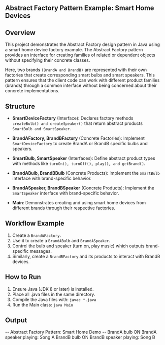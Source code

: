 ## Abstract Factory Pattern Example: Smart Home Devices

## Overview
This project demonstrates the Abstract Factory design pattern in Java using a smart home device factory example. The Abstract Factory pattern provides an interface for creating families of related or dependent objects without specifying their concrete classes.

Here, two brands `(BrandA and BrandB)` are represented with their own factories that create corresponding smart bulbs and smart speakers. This pattern ensures that the client code can work with different product families (brands) through a common interface without being concerned about their concrete implementations.

## Structure
- **SmartDeviceFactory** (Interface):
Declares factory methods `createBulb() and createSpeaker()` that return abstract products `SmartBulb and SmartSpeaker`.

- **BrandAFactory, BrandBFactory** (Concrete Factories):
Implement `SmartDeviceFactory` to create BrandA or BrandB specific bulbs and speakers.

-  **SmartBulb, SmartSpeaker** (Interfaces):
Define abstract product types with methods like `turnOn(), turnOff(), play(), and getBrand()`.

- **BrandABulb, BrandBBulb** (Concrete Products):
Implement the `SmartBulb` interface with brand-specific behavior.

- **BrandASpeaker, BrandBSpeaker** (Concrete Products):
Implement the `SmartSpeaker` interface with brand-specific behavior.

- **Main**:
Demonstrates creating and using smart home devices from different brands through their respective factories.

## Workflow Example
1. Create a `BrandAFactory`.
2. Use it to create a `BrandABulb` and `BrandASpeaker`.
3. Control the bulb and speaker (turn on, play music) which outputs brand-specific messages.
4. Similarly, create a `BrandBFactory` and its products to interact with BrandB devices.

## How to Run
1. Ensure Java (JDK 8 or later) is installed.
2. Place all .java files in the same directory.
3. Compile the Java files with:
    `javac *.java`
4. Run the Main class:
    `java Main`

## Output
-- Abstract Factory Pattern: Smart Home Demo --
BrandA bulb ON
BrandA speaker playing: Song A
BrandB bulb ON
BrandB speaker playing: Song B